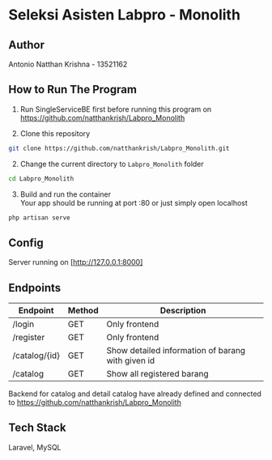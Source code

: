 # Seleksi Asisten Labpro - Monolith
## **Author**
Antonio Natthan Krishna - 13521162

## **How to Run The Program**
1. Run SingleServiceBE first before running this program on https://github.com/natthankrish/Labpro_Monolith 

2. Clone this repository
```sh
git clone https://github.com/natthankrish/Labpro_Monolith.git
```
2. Change the current directory to `Labpro_Monolith` folder
```sh
cd Labpro_Monolith
```
3. Build and run the container <br>
Your app should be running at port :80 or just simply open localhost
```sh
php artisan serve
```

## **Config**
Server running on [http://127.0.0.1:8000]

## **Endpoints**
| Endpoint             | Method   | Description                                        |
|----------------------|----------|----------------------------------------------------|
| /login               | GET      | Only frontend                                      |
| /register            | GET      | Only frontend                                      |
| /catalog/{id}        | GET      | Show detailed information of barang with given id  |
| /catalog             | GET      | Show all registered barang                         |

Backend for catalog and detail catalog have already defined and connected to https://github.com/natthankrish/Labpro_Monolith

## **Tech Stack**
Laravel, MySQL
